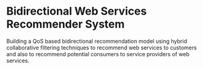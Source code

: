 # Bidirectional Web Services Recommender System
Building a QoS based bidirectional recommendation model using hybrid collaborative filtering techniques to recommend web services to customers and also to recommend potential consumers to service providers of web services.
